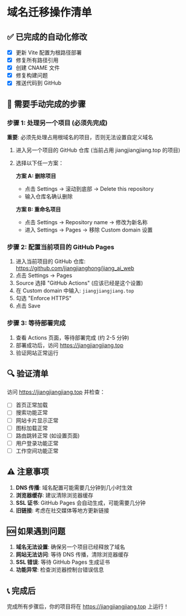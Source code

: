 # 域名迁移操作清单

## ✅ 已完成的自动化修改
- [x] 更新 Vite 配置为根路径部署
- [x] 修复所有路径引用
- [x] 创建 CNAME 文件
- [x] 修复构建问题
- [x] 推送代码到 GitHub

## 🔄 需要手动完成的步骤

### 步骤 1: 处理另一个项目 (必须先完成)
**重要**: 必须先处理占用根域名的项目，否则无法设置自定义域名

1. 进入另一个项目的 GitHub 仓库 (当前占用 jiangjiangjiang.top 的项目)
2. 选择以下任一方案：
   
   **方案 A: 删除项目**
   - 点击 Settings → 滚动到底部 → Delete this repository
   - 输入仓库名确认删除
   
   **方案 B: 重命名项目**
   - 点击 Settings → Repository name → 修改为新名称
   - 进入 Settings → Pages → 移除 Custom domain 设置

### 步骤 2: 配置当前项目的 GitHub Pages
1. 进入当前项目的 GitHub 仓库: https://github.com/jiangjianghong/jiang_ai_web
2. 点击 Settings → Pages
3. Source 选择 "GitHub Actions" (应该已经是这个设置)
4. 在 Custom domain 中输入: `jiangjiangjiang.top`
5. 勾选 "Enforce HTTPS"
6. 点击 Save

### 步骤 3: 等待部署完成
1. 查看 Actions 页面，等待部署完成 (约 2-5 分钟)
2. 部署成功后，访问 https://jiangjiangjiang.top
3. 验证网站正常运行

## 🔍 验证清单
访问 https://jiangjiangjiang.top 并检查：
- [ ] 首页正常加载
- [ ] 搜索功能正常
- [ ] 网站卡片显示正常
- [ ] 图标加载正常
- [ ] 路由跳转正常 (如设置页面)
- [ ] 用户登录功能正常
- [ ] 工作空间功能正常

## ⚠️ 注意事项
1. **DNS 传播**: 域名配置可能需要几分钟到几小时生效
2. **浏览器缓存**: 建议清除浏览器缓存
3. **SSL 证书**: GitHub Pages 会自动生成，可能需要几分钟
4. **旧链接**: 考虑在社交媒体等地方更新链接

## 🆘 如果遇到问题
1. **域名无法设置**: 确保另一个项目已经释放了域名
2. **网站无法访问**: 等待 DNS 传播，清除浏览器缓存
3. **SSL 错误**: 等待 GitHub Pages 生成证书
4. **功能异常**: 检查浏览器控制台错误信息

## 📞 完成后
完成所有步骤后，你的项目将在 https://jiangjiangjiang.top 上运行！